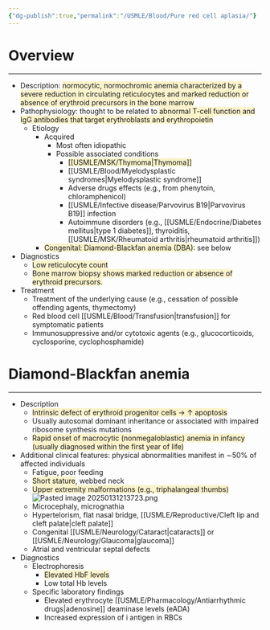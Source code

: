 ```yaml
---
{"dg-publish":true,"permalink":"/USMLE/Blood/Pure red cell aplasia/"}
---
```


# Overview
---
- Description: <span style="background:rgba(240, 200, 0, 0.2)">normocytic, normochromic anemia characterized by a severe reduction in circulating reticulocytes and marked reduction or absence of erythroid precursors in the bone marrow</span> 
- Pathophysiology: thought to be related to <span style="background:rgba(240, 200, 0, 0.2)">abnormal T-cell function and IgG antibodies that target erythroblasts and erythropoietin </span>
	- Etiology
		- Acquired
			- Most often idiopathic
			- Possible associated conditions
				- <span style="background:rgba(240, 200, 0, 0.2)">[[USMLE/MSK/Thymoma\|Thymoma]]</span>
				- [[USMLE/Blood/Myelodysplastic syndromes\|Myelodysplastic syndrome]]
				- Adverse drugs effects (e.g., from phenytoin, chloramphenicol)
				- [[USMLE/Infective disease/Parvovirus B19\|Parvovirus B19]] infection
				- Autoimmune disorders (e.g., [[USMLE/Endocrine/Diabetes mellitus\|type 1 diabetes]], thyroiditis, [[USMLE/MSK/Rheumatoid arthritis\|rheumatoid arthritis]])
		- <span style="background:rgba(240, 200, 0, 0.2)">Congenital: Diamond-Blackfan anemia (DBA)</span>: see below
- Diagnostics
	- <span style="background:rgba(240, 200, 0, 0.2)">Low reticulocyte count</span>
	- <span style="background:rgba(240, 200, 0, 0.2)">Bone marrow biopsy shows marked reduction or absence of erythroid precursors.</span>
- Treatment
	- Treatment of the underlying cause (e.g., cessation of possible offending agents, thymectomy)
	- Red blood cell [[USMLE/Blood/Transfusion\|transfusion]] for symptomatic patients
	- Immunosuppressive and/or cytotoxic agents (e.g., glucocorticoids, cyclosporine, cyclophosphamide)
# Diamond-Blackfan anemia
---
- Description
	- <span style="background:rgba(240, 200, 0, 0.2)">Intrinsic defect of erythroid progenitor cells → ↑ apoptosis</span>
	- Usually autosomal dominant inheritance or associated with impaired ribosome synthesis mutations
	- <span style="background:rgba(240, 200, 0, 0.2)">Rapid onset of macrocytic (nonmegaloblastic) anemia in infancy (usually diagnosed within the first year of life)</span>
- Additional clinical features: physical abnormalities manifest in ∼50% of affected individuals
	- Fatigue, poor feeding
	- <span style="background:rgba(240, 200, 0, 0.2)">Short stature</span>, webbed neck
	- <span style="background:rgba(240, 200, 0, 0.2)">Upper extremity malformations (e.g., triphalangeal thumbs) </span>![Pasted image 20250131213723.png](/img/user/appendix/Pasted%20image%2020250131213723.png)
	- Microcephaly, micrognathia
	- Hypertelorism, flat nasal bridge, [[USMLE/Reproductive/Cleft lip and cleft palate\|cleft palate]]
	- Congenital [[USMLE/Neurology/Cataract\|cataracts]] or [[USMLE/Neurology/Glaucoma\|glaucoma]]
	- Atrial and ventricular septal defects
- Diagnostics
	- Electrophoresis
		- <span style="background:rgba(240, 200, 0, 0.2)">Elevated HbF levels</span>
		- Low total Hb levels
	- Specific laboratory findings
		- Elevated erythrocyte [[USMLE/Pharmacology/Antiarrhythmic drugs\|adenosine]] deaminase levels (eADA)
		- Increased expression of i antigen in RBCs
